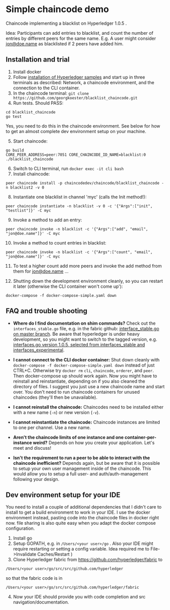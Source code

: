 # Simple chaincode demo
Chaincode implementing a blacklist on Hyperledger 1.0.5 .

Idea: Participants can add entries to blacklist, and count the number of entries by different peers
for the same name. E.g. A user might consider jon@doe.name as blacklisted if 2 peers have added him.

## Installation and trial

1. Install docker
2. Follow [installation of Hyperledger samples](http://hyperledger-fabric.readthedocs.io/en/release/chaincode4ade.html#install-hyperledger-fabric-samples)
and start up in three terminals as described:
Network, a chaincode environment, and the connection to the CLI container.
3. In the chaincode terminal: `git clone https://github.com/georgkoester/blacklist_chaincode.git`
4. Run tests. Should PASS:

 ```
 cd blacklist_chaincode
 go test
 ```

 Yes, you need to do this in the chaincode environment. See below for how to get an almost complete
 dev environment setup on your machine.

5. Start chaincode:

 ```
 go build
 CORE_PEER_ADDRESS=peer:7051 CORE_CHAINCODE_ID_NAME=blacklist:0 ./blacklist_chaincode
 ```

6. Switch to CLI terminal, run `docker exec -it cli bash`
7. Install chaincode:

 ```
 peer chaincode install -p chaincodedev/chaincode/blacklist_chaincode -n blacklist2 -v 0
 ```

8. Instantiate one blacklist in channel 'myc' (calls the Init method!):

 ```
 peer chaincode instantiate -n blacklist -v 0 -c '{"Args":["init", "testlist"]}' -C myc
 ```

9. Invoke a method to add an entry:

 ```
 peer chaincode invoke -n blacklist -c '{"Args":["add", "email", "jon@doe.name"]}' -C myc
 ```

10. Invoke a method to count entries in blacklist:

 ```
 peer chaincode invoke -n blacklist -c '{"Args":["count", "email", "jon@doe.name"]}' -C myc
 ```

11. To test a higher count add more peers and invoke the add method from them for jon@doe.name ...

12. Shutting down the development environment cleanly, so you can restart it later (otherwise the CLI container won't come up'):

 ```
 docker-compose -f docker-compose-simple.yaml down
 ```

## FAQ and trouble shooting

- __Where do I find documentation on shim commands?__ Check out the `interfaces_stable.go` file, e.g. in the
fabric github: [interface_stable.go on master branch](https://github.com/hyperledger/fabric/blob/master/core/chaincode/shim/interfaces_stable.go).
Be aware that hyperledger is under heavy development, so you might want to switch to the tagged version, e.g.
[interfaces.go version 1.0.5, selected from interfaces_stable and interfaces_experimental](https://github.com/hyperledger/fabric/blob/v1.0.5/core/chaincode/shim/interfaces.go).

- __I cannot connect to the CLI docker container:__ Shut down cleanly with `docker-compose -f docker-compose-simple.yaml down`
instead of just CTRL+C. Otherwise try `docker rm` `cli`, `chaincode`, `orderer`, and `peer`.
Then docker-compose up should work again. Now you might have to reinstall and reinstantiate,
depending on if you also cleaned the directory of files. I suggest you just use a new chaincode name and
start over. You don't need to run chaincode containers for unused chaincodes (they'll then be unavailable).

- __I cannot reinstall the chaincode:__ Chaincodes need to be installed either with a new name (`-n`) or
new version (`-v`).

- __I cannot reinstantiate the chaincode:__ Chaincode instances are limited to one per channel. Use a new name.

- __Aren't the chaincode limits of one instance and one container-per-instance weird?__ Depends on how you
create your application. Let's meet and discuss!

- __Isn't the requirement to run a peer to be able to interact with the chaincode inefficient?__ Depends again,
but be aware that it is possible to setup your own user management inside of the chaincode. This would
allow you to setup a full user- and auth/auth-management following your design.


## Dev environment setup for your IDE

You need to install a couple of additional dependencies that I didn't care to install to get a
build environment to work in your IDE. I use the docker environment instead, pasting code into
the chaincode files in docker right now. file sharing is also quite easy when you adapt
the docker compose configuration.

1. Install go
2. Setup GOPATH, e.g. in `/Users/<your user>/go` . Also your IDE might require restarting or setting
a config variable. Idea required me to File->Invalidate Caches/Restart )
3. Clone Hyperledger fabric from https://github.com/hyperledger/fabric to

 ```
 /Users/<your user>/go/src/src/github.com/hyperledger
 ```
 so that the fabric code is in
 ```
 /Users/<your user>/go/src/src/github.com/hyperledger/fabric
 ```

4. Now your IDE should provide you with code completion and src navigation/documentation.
